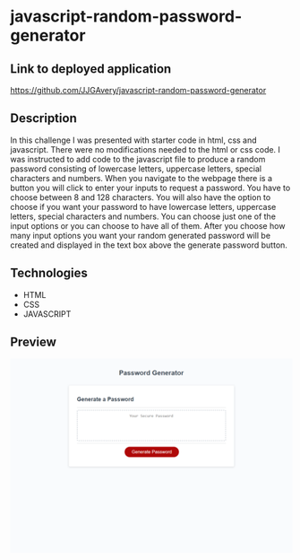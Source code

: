 # javascript-random-password-generator

## **Link to deployed application**
https://github.com/JJGAvery/javascript-random-password-generator

## **Description**
In this challenge I was presented with starter code in html, css and javascript. There were no modifications needed to the html or css code. I was instructed to add code to the javascript file to produce a random password consisting of lowercase letters, uppercase letters, special characters and numbers. When you navigate to the webpage there is a button you will click to enter your inputs to request a password. You have to choose between 8 and 128 characters. You will also have the option to choose if you want your password to have lowercase letters, uppercase letters, special characters and numbers. You can choose just one of the input options or you can choose to have all of them. After you choose how many input options you want your random generated password will be created and displayed in the text box above the generate password button.  

## **Technologies**
- HTML
- CSS
- JAVASCRIPT

## **Preview**
![Javascript Password Generator](./assets/screenshot/random-password-generator-screenshot.png)   